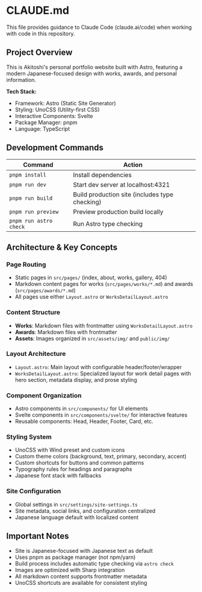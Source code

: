 # CLAUDE.md

This file provides guidance to Claude Code (claude.ai/code) when working with code in this repository.

## Project Overview

This is Akitoshi's personal portfolio website built with Astro, featuring a modern Japanese-focused design with works, awards, and personal information.

**Tech Stack:**
- Framework: Astro (Static Site Generator)
- Styling: UnoCSS (Utility-first CSS)
- Interactive Components: Svelte
- Package Manager: pnpm
- Language: TypeScript

## Development Commands

| Command | Action |
|---------|--------|
| `pnpm install` | Install dependencies |
| `pnpm run dev` | Start dev server at localhost:4321 |
| `pnpm run build` | Build production site (includes type checking) |
| `pnpm run preview` | Preview production build locally |
| `pnpm run astro check` | Run Astro type checking |

## Architecture & Key Concepts

### Page Routing
- Static pages in `src/pages/` (index, about, works, gallery, 404)
- Markdown content pages for works (`src/pages/works/*.md`) and awards (`src/pages/awards/*.md`)
- All pages use either `Layout.astro` or `WorksDetailLayout.astro`

### Content Structure
- **Works**: Markdown files with frontmatter using `WorksDetailLayout.astro`
- **Awards**: Markdown files with frontmatter
- **Assets**: Images organized in `src/assets/img/` and `public/img/`

### Layout Architecture
- `Layout.astro`: Main layout with configurable header/footer/wrapper
- `WorksDetailLayout.astro`: Specialized layout for work detail pages with hero section, metadata display, and prose styling

### Component Organization
- Astro components in `src/components/` for UI elements
- Svelte components in `src/components/svelte/` for interactive features
- Reusable components: Head, Header, Footer, Card, etc.

### Styling System
- UnoCSS with Wind preset and custom icons
- Custom theme colors (background, text, primary, secondary, accent)
- Custom shortcuts for buttons and common patterns
- Typography rules for headings and paragraphs
- Japanese font stack with fallbacks

### Site Configuration
- Global settings in `src/settings/site-settings.ts`
- Site metadata, social links, and configuration centralized
- Japanese language default with localized content

## Important Notes

- Site is Japanese-focused with Japanese text as default
- Uses pnpm as package manager (not npm/yarn)
- Build process includes automatic type checking via `astro check`
- Images are optimized with Sharp integration
- All markdown content supports frontmatter metadata
- UnoCSS shortcuts are available for consistent styling